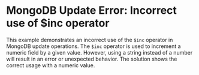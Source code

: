 # MongoDB Update Error: Incorrect use of $inc operator
This example demonstrates an incorrect use of the `$inc` operator in MongoDB update operations.
The `$inc` operator is used to increment a numeric field by a given value.  However, using a string instead of a number will result in an error or unexpected behavior.  The solution shows the correct usage with a numeric value.